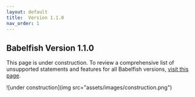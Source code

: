 ```yaml
---
layout: default
title:  Version 1.1.0
nav_order: 1
---
```


## Babelfish Version 1.1.0

This page is under construction. To review a comprehensive list of unsupported statements and features for all Babelfish versions, [visit this page](https://babelfishpg.org/docs/limitations/limitations-of-babelfish/).

![under construction](img src="assets/images/construction.png")
